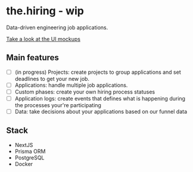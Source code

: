 # the.hiring - wip

Data-driven engineering job applications.

[Take a look at the UI mockups](https://excalidraw.com/#json=xEdockfk0dbvQ-TYzvIMr,8Nl0p4Hvu1QNtz6PlE74Ug)

## Main features

- [ ] (in progress) Projects: create projects to group applications and set deadlines to get your new job.
- [ ] Applications: handle multiple job applications.
- [ ] Custom phases: create your own hiring process statuses
- [ ] Application logs: create events that defines what is happening during the processes your're participating
- [ ] Data: take decisions about your applications based on our funnel data

## Stack

- NextJS
- Prisma ORM
- PostgreSQL
- Docker
